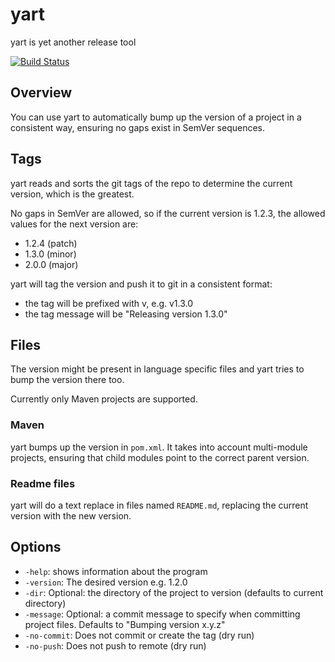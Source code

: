 # yart
yart is yet another release tool

[![Build Status](https://travis-ci.org/ngeor/yart.svg?branch=master)](https://travis-ci.org/ngeor/yart)

## Overview

You can use yart to automatically bump up the version of a
project in a consistent way, ensuring no gaps exist in SemVer sequences.

## Tags

yart reads and sorts the git tags of the repo to determine the current version, which is the greatest.

No gaps in SemVer are allowed, so if the current version is
1.2.3, the allowed values for the next version are:

- 1.2.4 (patch)
- 1.3.0 (minor)
- 2.0.0 (major)

yart will tag the version and push it to git in a consistent
format:

- the tag will be prefixed with v, e.g. v1.3.0
- the tag message will be "Releasing version 1.3.0"

## Files

The version might be present in language specific files
and yart tries to bump the version there too.

Currently only Maven projects are supported.

### Maven

yart bumps up the version in `pom.xml`. It takes into account
multi-module projects, ensuring that child modules point to
the correct parent version.

### Readme files

yart will do a text replace in files named `README.md`, replacing the current
version with the new version.

## Options

- `-help`: shows information about the program
- `-version`: The desired version e.g. 1.2.0
- `-dir`: Optional: the directory of the project to version (defaults to current directory)
- `-message`: Optional: a commit message to specify when committing project files. Defaults to "Bumping version x.y.z"
- `-no-commit`: Does not commit or create the tag (dry run)
- `-no-push`: Does not push to remote (dry run)
